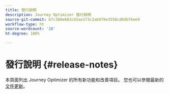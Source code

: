 ```yaml
---
title: 發行說明
description: Journey Optimizer 發行說明
source-git-commit: b7c3b0e683cb5ae173c2ab979e3558cd0dbf6ee9
workflow-type: ht
source-wordcount: '28'
ht-degree: 100%

---
```



# 發行說明 {#release-notes}

本頁面列出 Journey Optimizer 的所有新功能和改善項目。
您也可以參閱最新的[文件更新](documentation-updates.md)。